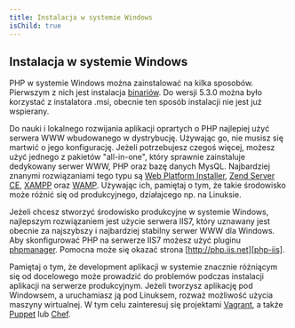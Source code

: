 ```yaml
---
title: Instalacja w systemie Windows
isChild: true
---
```


## Instalacja w systemie Windows

PHP w systemie Windows można zainstalować na kilka sposobów. Pierwszym z nich jest instalacja
[binariów](php-downloads). Do wersji 5.3.0 można było korzystać z instalatora .msi, obecnie ten sposób instalacji
nie jest już wspierany.

Do nauki i lokalnego rozwijania aplikacji oprartych o PHP najlepiej użyć serwera WWW wbudowanego w dystrybucję.
Używając go, nie musisz się martwić o jego konfigurację. Jeżeli potrzebujesz czegoś więcej, możesz użyć jednego z
pakietów "all-in-one", który sprawnie zainstaluje dedykowany serwer WWW, PHP oraz bazę danych MysQL. Najbardziej
znanymi rozwiązaniami tego typu są [Web Platform Installer][wpi], [Zend Server CE][zsce], [XAMPP][xampp] oraz
[WAMP][wamp]. Używając ich, pamiętaj o tym, że takie środowisko może różnić się od produkcyjnego, działajcego np. na
Linuksie.

Jeżeli chcesz stworzyć środowisko produkcyjne w systemie Windows, najlepszym rozwiązaniem jest użycie serwera IIS7,
który uznawany jest obecnie za najszybszy i najbardziej stabilny serwer WWW dla Windows. Aby skonfigurować PHP na
serwerze IIS7 możesz użyć pluginu [phpmanager][phpmanager]. Pomocna może się okazać strona
[http://php.iis.net][php-iis].

Pamiętaj o tym, że development aplikacji w systemie znacznie różniącym się od docelowego może prowadzić do problemów
podczas instalacji aplikacji na serwerze produkcyjnym. Jeżeli tworzysz aplikację pod Windowsem, a uruchamiasz ją pod
Linuksem, rozważ możliwość użycia maszyny wirtualnej. W tym celu zainteresuj się projektami [Vagrant][vagrant], a także
[Puppet][puppet] lub [Chef][chef].

[php-downloads]: http://windows.php.net
[phpmanager]: http://phpmanager.codeplex.com/
[wpi]: http://www.microsoft.com/web/downloads/platform.aspx
[zsce]: http://www.zend.com/en/products/server-ce/
[xampp]: http://www.apachefriends.org/en/xampp.html
[wamp]: http://www.wampserver.com/
[php-iis]: http://php.iis.net/
[vagrant]: http://vagrantup.com/
[puppet]: http://www.puppetlabs.com/
[chef]: http://www.opscode.com/
